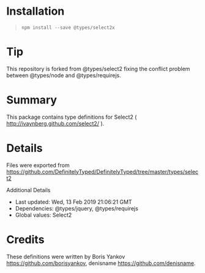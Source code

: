# Installation
> `npm install --save @types/select2x`

# Tip
 This repository is forked from @types/select2 fixing the conflict problem between @types/node and @types/requirejs.

# Summary
This package contains type definitions for Select2 ( http://ivaynberg.github.com/select2/ ).

# Details
Files were exported from https://github.com/DefinitelyTyped/DefinitelyTyped/tree/master/types/select2

Additional Details
 * Last updated: Wed, 13 Feb 2019 21:06:21 GMT
 * Dependencies: @types/jquery, @types/requirejs
 * Global values: Select2

# Credits
These definitions were written by Boris Yankov <https://github.com/borisyankov>, denisname <https://github.com/denisname>.
